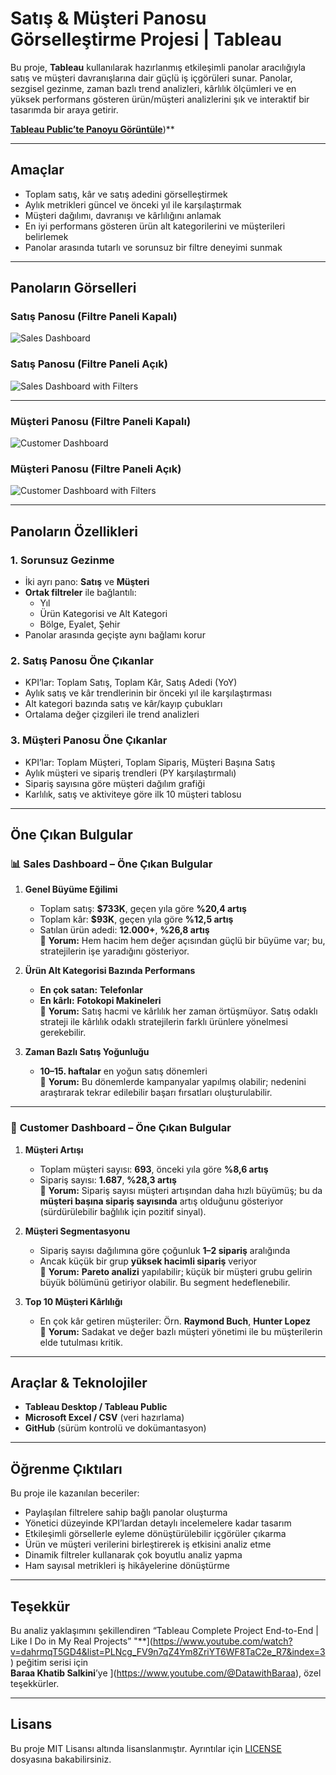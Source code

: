# Satış & Müşteri Panosu Görselleştirme Projesi | Tableau

Bu proje, **Tableau** kullanılarak hazırlanmış etkileşimli panolar aracılığıyla satış ve müşteri davranışlarına dair güçlü iş içgörüleri sunar. Panolar, sezgisel gezinme, zaman bazlı trend analizleri, kârlılık ölçümleri ve en yüksek performans gösteren ürün/müşteri analizlerini şık ve interaktif bir tasarımda bir araya getirir.

**[Tableau Public’te Panoyu Görüntüle](https://public.tableau.com/app/profile/guliz.samgar/viz/SalesCustomersDashboards_17521623187420/SalesDashboardh?Publish=yes)**)**

---

## Amaçlar

- Toplam satış, kâr ve satış adedini görselleştirmek  
- Aylık metrikleri güncel ve önceki yıl ile karşılaştırmak  
- Müşteri dağılımı, davranışı ve kârlılığını anlamak  
- En iyi performans gösteren ürün alt kategorilerini ve müşterileri belirlemek  
- Panolar arasında tutarlı ve sorunsuz bir filtre deneyimi sunmak  

---

## Panoların Görselleri

### Satış Panosu (Filtre Paneli Kapalı)
![Sales Dashboard](images/Sales_Dashboard.png)

### Satış Panosu (Filtre Paneli Açık)
![Sales Dashboard with Filters](images/Sales_Dashboard_Filtered.png)

---

### Müşteri Panosu (Filtre Paneli Kapalı)
![Customer Dashboard](images/Customer_Dashboard.png)

### Müşteri Panosu (Filtre Paneli Açık)
![Customer Dashboard with Filters](images/Customer_Dashboard_Filtered.png)

---

## Panoların Özellikleri

### 1. Sorunsuz Gezinme
- İki ayrı pano: **Satış** ve **Müşteri**  
- **Ortak filtreler** ile bağlantılı:  
  - Yıl  
  - Ürün Kategorisi ve Alt Kategori  
  - Bölge, Eyalet, Şehir  
- Panolar arasında geçişte aynı bağlamı korur  

### 2. Satış Panosu Öne Çıkanlar
- KPI’lar: Toplam Satış, Toplam Kâr, Satış Adedi (YoY)  
- Aylık satış ve kâr trendlerinin bir önceki yıl ile karşılaştırması  
- Alt kategori bazında satış ve kâr/kayıp çubukları  
- Ortalama değer çizgileri ile trend analizleri  

### 3. Müşteri Panosu Öne Çıkanlar
- KPI’lar: Toplam Müşteri, Toplam Sipariş, Müşteri Başına Satış  
- Aylık müşteri ve sipariş trendleri (PY karşılaştırmalı)  
- Sipariş sayısına göre müşteri dağılım grafiği  
- Karlılık, satış ve aktiviteye göre ilk 10 müşteri tablosu  

---

## Öne Çıkan Bulgular

### 📊 **Sales Dashboard – Öne Çıkan Bulgular**

1. **Genel Büyüme Eğilimi**  
   - Toplam satış: **$733K**, geçen yıla göre **%20,4 artış**  
   - Toplam kâr: **$93K**, geçen yıla göre **%12,5 artış**  
   - Satılan ürün adedi: **12.000+**, **%26,8 artış**  
   🔎 **Yorum:** Hem hacim hem değer açısından güçlü bir büyüme var; bu, stratejilerin işe yaradığını gösteriyor.

2. **Ürün Alt Kategorisi Bazında Performans**  
   - **En çok satan:** **Telefonlar**  
   - **En kârlı:** **Fotokopi Makineleri**  
   🔎 **Yorum:** Satış hacmi ve kârlılık her zaman örtüşmüyor. Satış odaklı strateji ile kârlılık odaklı stratejilerin farklı ürünlere yönelmesi gerekebilir.

3. **Zaman Bazlı Satış Yoğunluğu**  
   - **10–15. haftalar** en yoğun satış dönemleri  
   🔎 **Yorum:** Bu dönemlerde kampanyalar yapılmış olabilir; nedenini araştırarak tekrar edilebilir başarı fırsatları oluşturulabilir.

---

### 👥 **Customer Dashboard – Öne Çıkan Bulgular**

1. **Müşteri Artışı**  
   - Toplam müşteri sayısı: **693**, önceki yıla göre **%8,6 artış**  
   - Sipariş sayısı: **1.687**, **%28,3 artış**  
   🔎 **Yorum:** Sipariş sayısı müşteri artışından daha hızlı büyümüş; bu da **müşteri başına sipariş sayısında** artış olduğunu gösteriyor (sürdürülebilir bağlılık için pozitif sinyal).

2. **Müşteri Segmentasyonu**  
   - Sipariş sayısı dağılımına göre çoğunluk **1–2 sipariş** aralığında  
   - Ancak küçük bir grup **yüksek hacimli sipariş** veriyor  
   🔎 **Yorum:** **Pareto analizi** yapılabilir; küçük bir müşteri grubu gelirin büyük bölümünü getiriyor olabilir. Bu segment hedeflenebilir.

3. **Top 10 Müşteri Kârlılığı**  
   - En çok kâr getiren müşteriler: Örn. **Raymond Buch**, **Hunter Lopez**  
   🔎 **Yorum:** Sadakat ve değer bazlı müşteri yönetimi ile bu müşterilerin elde tutulması kritik.

---

## Araçlar & Teknolojiler

- **Tableau Desktop / Tableau Public**  
- **Microsoft Excel / CSV** (veri hazırlama)  
- **GitHub** (sürüm kontrolü ve dokümantasyon)  

---

## Öğrenme Çıktıları

Bu proje ile kazanılan beceriler:

- Paylaşılan filtrelere sahip bağlı panolar oluşturma  
- Yönetici düzeyinde KPI’lardan detaylı incelemelere kadar tasarım  
- Etkileşimli görsellerle eyleme dönüştürülebilir içgörüler çıkarma  
- Ürün ve müşteri verilerini birleştirerek iş etkisini analiz etme  
- Dinamik filtreler kullanarak çok boyutlu analiz yapma  
- Ham sayısal metrikleri iş hikâyelerine dönüştürme  

---

## Teşekkür

Bu analiz yaklaşımını şekillendiren “Tableau Complete Project End-to-End | Like I Do in My Real Projects” "**](https://www.youtube.com/watch?v=dahrmqT5GD4&list=PLNcg_FV9n7qZ4Ym8ZriYT6WF8TaC2e_R7&index=3) peğitim serisi için  
**Baraa Khatib Salkini**’ye ](https://www.youtube.com/@DatawithBaraa), özel teşekkürler.

---

## Lisans

Bu proje MIT Lisansı altında lisanslanmıştır. Ayrıntılar için [LICENSE](LICENSE) dosyasına bakabilirsiniz.
